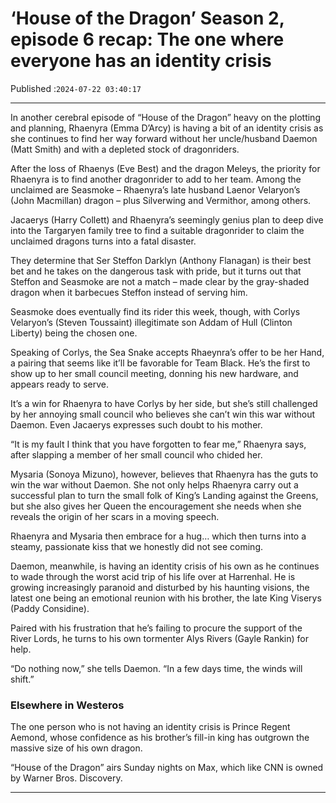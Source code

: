 # ‘House of the Dragon’ Season 2, episode 6 recap: The one where everyone has an identity crisis

Published :`2024-07-22 03:40:17`

---

In another cerebral episode of “House of the Dragon” heavy on the plotting and planning, Rhaenyra (Emma D’Arcy) is having a bit of an identity crisis as she continues to find her way forward without her uncle/husband Daemon (Matt Smith) and with a depleted stock of dragonriders.

After the loss of Rhaenys (Eve Best) and the dragon Meleys, the priority for Rhaenyra is to find another dragonrider to add to her team. Among the unclaimed are Seasmoke – Rhaenyra’s late husband Laenor Velaryon’s (John Macmillan) dragon – plus Silverwing and Vermithor, among others.

Jacaerys (Harry Collett) and Rhaenyra’s seemingly genius plan to deep dive into the Targaryen family tree to find a suitable dragonrider to claim the unclaimed dragons turns into a fatal disaster.

They determine that Ser Steffon Darklyn (Anthony Flanagan) is their best bet and he takes on the dangerous task with pride, but it turns out that Steffon and Seasmoke are not a match – made clear by the gray-shaded dragon when it barbecues Steffon instead of serving him.

Seasmoke does eventually find its rider this week, though, with Corlys Velaryon’s (Steven Toussaint) illegitimate son Addam of Hull (Clinton Liberty) being the chosen one.

Speaking of Corlys, the Sea Snake accepts Rhaeynra’s offer to be her Hand, a pairing that seems like it’ll be favorable for Team Black. He’s the first to show up to her small council meeting, donning his new hardware, and appears ready to serve.

It’s a win for Rhaenyra to have Corlys by her side, but she’s still challenged by her annoying small council who believes she can’t win this war without Daemon. Even Jacaerys expresses such doubt to his mother.

“It is my fault I think that you have forgotten to fear me,” Rhaenyra says, after slapping a member of her small council who chided her.

Mysaria (Sonoya Mizuno), however, believes that Rhaenyra has the guts to win the war without Daemon. She not only helps Rhaenyra carry out a successful plan to turn the small folk of King’s Landing against the Greens, but she also gives her Queen the encouragement she needs when she reveals the origin of her scars in a moving speech.

Rhaenyra and Mysaria then embrace for a hug… which then turns into a steamy, passionate kiss that we honestly did not see coming.

Daemon, meanwhile, is having an identity crisis of his own as he continues to wade through the worst acid trip of his life over at Harrenhal. He is growing increasingly paranoid and disturbed by his haunting visions, the latest one being an emotional reunion with his brother, the late King Viserys (Paddy Considine).

Paired with his frustration that he’s failing to procure the support of the River Lords, he turns to his own tormenter Alys Rivers (Gayle Rankin) for help.

“Do nothing now,” she tells Daemon. “In a few days time, the winds will shift.”

### Elsewhere in Westeros

The one person who is not having an identity crisis is Prince Regent Aemond, whose confidence as his brother’s fill-in king has outgrown the massive size of his own dragon.

“House of the Dragon” airs Sunday nights on Max, which like CNN is owned by Warner Bros. Discovery.

---

